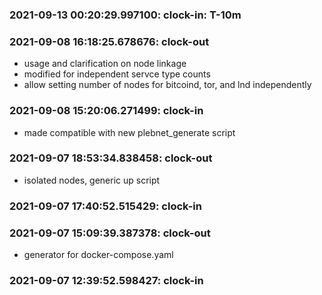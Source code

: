 
### 2021-09-13 00:20:29.997100: clock-in: T-10m 

### 2021-09-08 16:18:25.678676: clock-out

* usage and clarification on node linkage
* modified for independent servce type counts
* allow setting number of nodes for bitcoind, tor, and lnd independently

### 2021-09-08 15:20:06.271499: clock-in

* made compatible with new plebnet_generate script
### 2021-09-07 18:53:34.838458: clock-out

* isolated nodes, generic up script

### 2021-09-07 17:40:52.515429: clock-in

### 2021-09-07 15:09:39.387378: clock-out

* generator for docker-compose.yaml

### 2021-09-07 12:39:52.598427: clock-in

